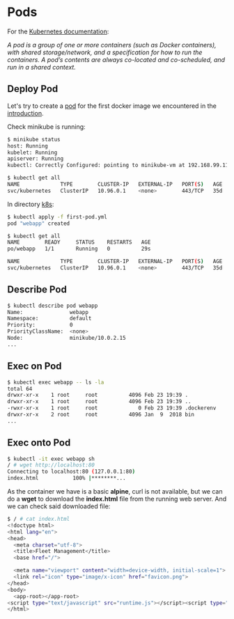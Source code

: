 # Pods

For the [Kubernetes documentation](https://kubernetes.io/docs/concepts/workloads/pods/pod/):

*A pod is a group of one or more containers (such as Docker containers), with shared storage/network, and a specification for how to run the containers. A pod’s contents are always co-located and co-scheduled, and run in a shared context.*

## Deploy Pod

Let's try to create a [pod](https://kubernetes.io/docs/reference/generated/kubernetes-api/v1.13/#pod-v1-core) for the first docker image we encountered in the [introduction](introduction.md).

Check minikube is running:

```bash
$ minikube status
host: Running
kubelet: Running
apiserver: Running
kubectl: Correctly Configured: pointing to minikube-vm at 192.168.99.116
```

```bash
$ kubectl get all
NAME             TYPE        CLUSTER-IP   EXTERNAL-IP   PORT(S)   AGE
svc/kubernetes   ClusterIP   10.96.0.1    <none>        443/TCP   35d
```

In directory [k8s](k8s):

```bash
$ kubectl apply -f first-pod.yml
pod "webapp" created
```

```bash
$ kubectl get all
NAME        READY     STATUS    RESTARTS   AGE
po/webapp   1/1       Running   0          29s

NAME             TYPE        CLUSTER-IP   EXTERNAL-IP   PORT(S)   AGE
svc/kubernetes   ClusterIP   10.96.0.1    <none>        443/TCP   35d
```

## Describe Pod

```bash
$ kubectl describe pod webapp
Name:               webapp
Namespace:          default
Priority:           0
PriorityClassName:  <none>
Node:               minikube/10.0.2.15
...
```

## Exec on Pod

```bash
$ kubectl exec webapp -- ls -la
total 64
drwxr-xr-x    1 root     root          4096 Feb 23 19:39 .
drwxr-xr-x    1 root     root          4096 Feb 23 19:39 ..
-rwxr-xr-x    1 root     root             0 Feb 23 19:39 .dockerenv
drwxr-xr-x    2 root     root          4096 Jan  9  2018 bin
...
```

## Exec onto Pod

```bash
$ kubectl -it exec webapp sh
/ # wget http://localhost:80
Connecting to localhost:80 (127.0.0.1:80)
index.html           100% |********...
```

As the container we have is a basic **alpine**, curl is not available, but we can do a **wget** to download the **index.html** file from the running web server. And we can check said downloaded file:

```bash
$ / # cat index.html
<!doctype html>
<html lang="en">
<head>
  <meta charset="utf-8">
  <title>Fleet Management</title>
  <base href="/">

  <meta name="viewport" content="width=device-width, initial-scale=1">
  <link rel="icon" type="image/x-icon" href="favicon.png">
</head>
<body>
  <app-root></app-root>
<script type="text/javascript" src="runtime.js"></script><script type="text/javascript" src="polyfills.js"></script><script type="text/javascript" src="styles.js"></script><script type="text/javascript" src="vendor.js"></script><script type="text/javascript" src="main.js"></script></body>
</html>
```

